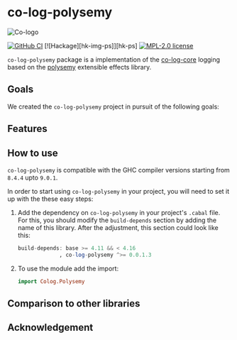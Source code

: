 # co-log-polysemy

![Co-logo](https://user-images.githubusercontent.com/8126674/80955687-92f21a80-8df7-11ea-90d3-422dafdc8391.png)

[![GitHub CI](https://github.com/kowainik/co-log/workflows/CI/badge.svg)](https://github.com/kowainik/co-log/actions)
[![Hackage][hk-img-ps]][hk-ps]
[![MPL-2.0 license](https://img.shields.io/badge/license-MPL--2.0-blue.svg)](https://github.com/kowainik/co-log/blob/main/LICENSE)

`co-log-polysemy` package is a implementation of the 
[co-log-core](http://hackage.haskell.org/package/co-log-core) logging based on 
the [polysemy](http://hackage.haskell.org/package/polysemy) extensible 
effects library.

## Goals

We created the `co-log-polysemy` project in pursuit of the following goals:

## Features

## How to use

`co-log-polysemy` is compatible with the GHC compiler
versions starting from `8.4.4` upto `9.0.1`.

In order to start using `co-log-polysemy` in your project, you
will need to set it up with the these easy steps:

1. Add the dependency on `co-log-polysemy` in your project's
   `.cabal` file. For this, you should modify the `build-depends`
   section by adding the name of this library. After the adjustment,
   this section could look like this:

   ```haskell
   build-depends: base >= 4.11 && < 4.16
                , co-log-polysemy ^>= 0.0.1.3
   ```

2. To use the module add the import:

   ```haskell
   import Colog.Polysemy
   ```

## Comparison to other libraries

## Acknowledgement


